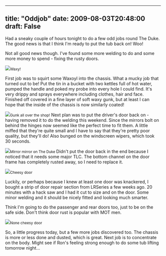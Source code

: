 
---
title: "Oddjob"
date: 2009-08-03T20:48:00
draft: False
---

Had a sneaky couple of hours tonight to do a few odd jobs round The Duke. The good news is that I think I'm ready to put the tub back on! Woo!

Not all good news though.  I've found some more welding to do and some more money to spend - fixing the rusty doors.

<a href="http://danandtheduke.co.uk/uploaded_images/IMG_0830-738443.JPG"><img src="http://danandtheduke.co.uk/uploaded_images/IMG_0830-738438.JPG"/></a><span style="font-size:85%;">Waxy!</span>

First job was to squirt some Waxoyl into the chassis.  What a mucky job that turned out to be!  Put the tin in a bucket with two kettles full of hot water, pumped the handle and poked my probe into every hole I could find.  It's very drippy and sprays everywhere including  clothes, hair and face.  Finished off covered in a fine layer of soft waxy gunk, but at least I can hope that the inside of the chassis is now similarly coated!

<a href="http://danandtheduke.co.uk/uploaded_images/IMG_0831-714474.JPG"><img src="http://danandtheduke.co.uk/uploaded_images/IMG_0831-714436.JPG"/></a><span style="font-size:85%;">Gunk all over the shop!</span>
<span style="font-size:100%;">
Next plan was to put the driver's door back on - having removed it to do the welding this weekend.  Since the mirrors bolt on behind the hinges now seemed like the perfect time to fit them.  A little miffed that they're quite small and I have to say that they're pretty poor quality, but they'll do!  Also bunged on the windscreen wipers, which took 30 seconds.

</span><a href="http://danandtheduke.co.uk/uploaded_images/IMG_0837-714414.JPG"><img src="http://danandtheduke.co.uk/uploaded_images/IMG_0837-714410.JPG"/></a><span style="font-size:85%;">Mirror mirror on The Duke
</span>
Didn't put the door back in the end because I noticed that it needs some major TLC.  The bottom channel on the door frame has completely rusted away, so I need to replace it.

<a href="http://danandtheduke.co.uk/uploaded_images/IMG_0840-785228.JPG"><img src="http://danandtheduke.co.uk/uploaded_images/IMG_0840-785224.JPG"/></a><span style="font-size:85%;">Cheesy door</span>

Luckily, or perhaps because I knew at least one door was knackered, I bought a strip of door repair section from LRSeries a few weeks ago.  20 minutes with a hack saw and I had it cut to size and on the door.  Some minor welding and it should be nicely fitted and looking much smarter.

Think I'm going to do the passenger and rear doors too, just to be on the safe side.  Don't think door rust is popular with MOT men.

<a href="http://danandtheduke.co.uk/uploaded_images/IMG_0848-785207.JPG"><img src="http://danandtheduke.co.uk/uploaded_images/IMG_0848-785202.JPG"/></a><span style="font-size:85%;">None cheesy door</span>

So, a little progress today, but a few more jobs discovered too.  The chassis is more or less done and dusted, which is great.  Next job is to concentrate on the body.  Might see if Ron's feeling strong enough to do some tub lifting tomorrow night...